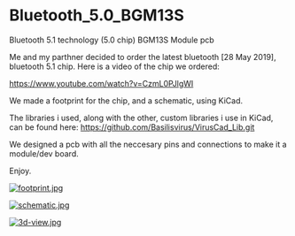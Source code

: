 # Bluetooth_5.0_BGM13S
Bluetooth 5.1 technology (5.0 chip) BGM13S Module pcb

Me and my parthner decided to order the latest bluetooth [28 May 2019], bluetooth 5.1 chip.
Here is a video of the chip we ordered:

https://www.youtube.com/watch?v=CzmL0PJlgWI

We made a footprint for the chip, and a schematic, using KiCad. 

The libraries i used, along with the other, custom libraries i use in KiCad, can be found here: https://github.com/Basilisvirus/VirusCad_Lib.git

We designed a pcb with all the neccesary pins and connections to make it a module/dev board.

Enjoy.

[![footprint.jpg](https://i.postimg.cc/Y95h1pJz/footprint.jpg)](https://postimg.cc/9RBm2jXD)

[![schematic.jpg](https://i.postimg.cc/66SLfpys/schematic.jpg)](https://postimg.cc/fkc9wZc5)

[![3d-view.jpg](https://i.postimg.cc/1t3cJgGS/3d-view.jpg)](https://postimg.cc/SXHMKx11)
